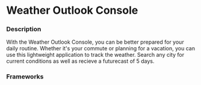 # Weather Outlook Console

### Description
With the Weather Outlook Console, you can be better prepared for your daily routine. Whether it's your commute or planning for a vacation, you can use this lightweight application to track the weather. Search any city for current conditions as well as recieve a futurecast of 5 days.

### Frameworks
